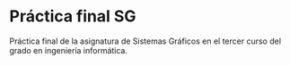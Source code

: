 # Práctica final SG

Práctica final de la asignatura de Sistemas Gráficos en el tercer curso del grado en ingeniería informática.
